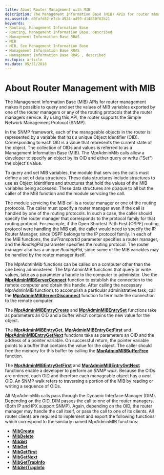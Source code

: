 ```yaml
---
title: About Router Management with MIB
description: The Management Information Base (MIB) APIs for router management makes it possible to query and set the values of MIB variables exported by one of the router managers or any of the routing protocols that the router managers service.
ms.assetid: d0fafd82-e7cb-4524-a499-d14830f02b21
keywords:
- Routing, Management Information Base
- Routing, Management Information Base, described
- Management Information Base RRAS
- MIB
- MIB, See Management Information Base
- Management Information Base RRAS
- Management Information Base RRAS , described
ms.topic: article
ms.date: 05/31/2018
---
```


# About Router Management with MIB

The Management Information Base (MIB) APIs for router management makes it possible to query and set the values of MIB variables exported by one of the router managers or any of the routing protocols that the router managers service. By using this API, the router supports the Simple Network Management Protocol (SNMP).

In the SNMP framework, each of the manageable objects in the router is represented by a variable that has a unique Object Identifier (OID). Corresponding to each OID is a value that represents the current state of the object. The collection of OIDs and values is referred to as a Management Information Base (MIB). The MprAdminMib calls allow a developer to specify an object by its OID and either query or write ("Set") the object's value.

To query and set MIB variables, the module that services the calls must define a set of data structures. These data structures include structures to use as Object Identifiers and structures that hold the values of the MIB variables being accessed. These data structures are opaque to all but the caller of the MIB function and the module servicing the call.

The module servicing the MIB call is a router manager or one of the routing protocols. The caller must specify a router manager even if the call is handled by one of the routing protocols. In such a case, the caller should specify the router manager that corresponds to the protocol family for that routing protocol. For example, if the Open Shortest Path First (OSPF) routing protocol were handling the MIB call, the caller would need to specify the IP Router Manager, since OSPF belongs to the IP protocol family. In each of the MIB functions, the *dwTransportId* parameter specifies a router manager, and the *RoutingPid* parameter specifies the routing protocol. The router manager also has a unique *RoutingPid*, since some of the MIB variables may be handled by the router manager itself.

The MprAdminMib functions can be called on a computer other than the one being administered. The MprAdminMIB functions that query or write values, take as a parameter a handle to the computer to administer. Use the [**MprAdminMIBServerConnect**](/windows/desktop/api/Mprapi/nf-mprapi-mpradminmibserverconnect) function to establish the connection to the remote computer and obtain this handle. After calling the necessary MprAdminMIB functions to accomplish a particular administrative task, call the [**MprAdminMIBServerDisconnect**](/windows/desktop/api/Mprapi/nf-mprapi-mpradminmibserverdisconnect) function to terminate the connection to the remote computer.

The [**MprAdminMIBEntryCreate**](/windows/desktop/api/Mprapi/nf-mprapi-mpradminmibentrycreate) and [**MprAdminMIBEntrySet**](/windows/desktop/api/Mprapi/nf-mprapi-mpradminmibentryset) functions take as parameters an OID and a buffer which contains the new value for the object.

The [**MprAdminMIBEntryGet**](/windows/desktop/api/Mprapi/nf-mprapi-mpradminmibentryget), [**MprAdminMIBEntryGetFirst**](/windows/desktop/api/Mprapi/nf-mprapi-mpradminmibentrygetfirst) and [**MprAdminMIBEntryGetNext**](/windows/desktop/api/Mprapi/nf-mprapi-mpradminmibentrygetnext) functions take as parameters an OID and the address of a pointer variable. On successful return, the pointer variable points to a buffer that contains the value for the object. The caller should free the memory for this buffer by calling the [**MprAdminMIBBufferFree**](/windows/desktop/api/Mprapi/nf-mprapi-mpradminmibbufferfree) function.

The [**MprAdminMIBEntryGetFirst**](/windows/desktop/api/Mprapi/nf-mprapi-mpradminmibentrygetfirst) and [**MprAdminMIBEntryGetNext**](/windows/desktop/api/Mprapi/nf-mprapi-mpradminmibentrygetnext) functions enable a developer to perform an *SNMP walk*. Because the OIDs are ordered, each OID and therefore each manageable object has a *next* OID. An SNMP walk refers to traversing a portion of the MIB by reading or writing a sequence of OIDs.

All MprAdminMib calls pass through the Dynamic Interface Manager (DIM). Depending on the OID, DIM passes the call to one of the router managers. (Both IP and IPX support SNMP). Again, depending on the OID, the router manager may handle the call itself, or pass the call to one of its clients. All router clients are required to implement and export the following functions which correspond to the similarly named MprAdminMIB functions:

-   [**MibCreate**](/windows/desktop/api/Routprot/nc-routprot-pmib_create)
-   [**MibDelete**](/windows/desktop/api/Routprot/nc-routprot-pmib_delete)
-   [**MibSet**](/windows/desktop/api/Routprot/nc-routprot-pmib_set)
-   [**MibGet**](/windows/desktop/api/Routprot/nc-routprot-pmib_get)
-   [**MibGetFirst**](/windows/desktop/api/Routprot/nc-routprot-pmib_get_first)
-   [**MibGetNext**](/windows/desktop/api/Routprot/nc-routprot-pmib_get_next)
-   [**MibGetTrapInfo**](/windows/desktop/api/Routprot/nc-routprot-pmib_get_trap_info)
-   [**MibSetTrapInfo**](/windows/desktop/api/Routprot/nc-routprot-pmib_set_trap_info)

 

 




